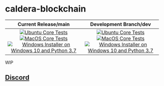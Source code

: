 # caldera-blockchain

<!-- ![Alt text](https://www.caldera.network/img/caldera_logo.svg) -->

| Current Release/main | Development Branch/dev |
|         :---:          |          :---:         |
| [![Ubuntu Core Tests](https://github.com/Caldera-Network/caldera-blockchain/actions/workflows/build-test-ubuntu-core.yml/badge.svg)](https://github.com/Caldera-Network/caldera-blockchain/actions/workflows/build-test-ubuntu-core.yml) [![MacOS Core Tests](https://github.com/Caldera-Network/caldera-blockchain/actions/workflows/build-test-macos-core.yml/badge.svg)](https://github.com/Caldera-Network/caldera-blockchain/actions/workflows/build-test-macos-core.yml) [![Windows Installer on Windows 10 and Python 3.7](https://github.com/Caldera-Network/caldera-blockchain/actions/workflows/build-windows-installer.yml/badge.svg)](https://github.com/Caldera-Network/caldera-blockchain/actions/workflows/build-windows-installer.yml)  |  [![Ubuntu Core Tests](https://github.com/Caldera-Network/caldera-blockchain/actions/workflows/build-test-ubuntu-core.yml/badge.svg?branch=dev)](https://github.com/Caldera-Network/caldera-blockchain/actions/workflows/build-test-ubuntu-core.yml) [![MacOS Core Tests](https://github.com/Caldera-Network/caldera-blockchain/actions/workflows/build-test-macos-core.yml/badge.svg?branch=dev)](https://github.com/Caldera-Network/caldera-blockchain/actions/workflows/build-test-macos-core.yml) [![Windows Installer on Windows 10 and Python 3.7](https://github.com/Caldera-Network/caldera-blockchain/actions/workflows/build-windows-installer.yml/badge.svg?branch=dev)](https://github.com/Caldera-Network/caldera-blockchain/actions/workflows/build-windows-installer.yml) |

WIP

## [Discord](https://discord.gg/2d9VVMgDdx)
